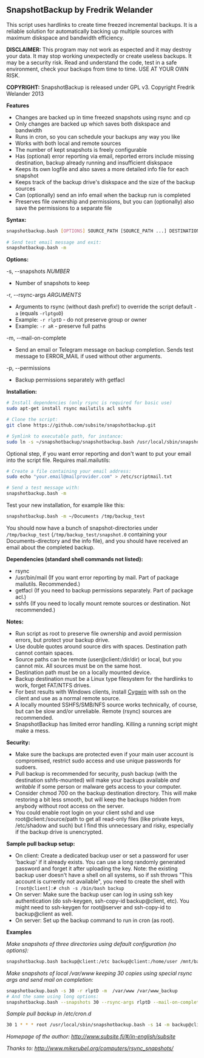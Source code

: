 SnapshotBackup by Fredrik Welander
--------

This script uses hardlinks to create time freezed incremental backups. It is a reliable solution for automatically 
backing up multiple sources with maximum diskspace and bandwidth efficiency. 


**DISCLAIMER:**
This program may not work as espected and it may destroy your data. It may stop working unexpectedly or create useless backups. It may be a security risk.
Read and understand the code, test in a safe environment, check your backups from time to time. USE AT YOUR OWN RISK.

**COPYRIGHT:**
SnapshotBackup is released under GPL v3. Copyright Fredrik Welander 2013


**Features**
- Changes are backed up in time freezed snapshots using rsync and cp
- Only changes are backed up which saves both diskspace and bandwidth
- Runs in cron, so you can schedule your backups any way you like
- Works with both local and remote sources 
- The number of kept snapshots is freely configurable
- Has (optional) error reporting via email, reported errors include missing destination, backup already running and insufficient diskspace
- Keeps its own logfile and also saves a more detailed info file for each snapshot
- Keeps track of the backup drive's diskspace and the size of the backup sources
- Can (optionally) send an info email when the backup run is completed
- Preserves file ownership and permissions, but you can (optionally) also save the permissions to a separate file


**Syntax:**
```sh
snapshotbackup.bash [OPTIONS] SOURCE_PATH [SOURCE_PATH ...] DESTINATION_PATH
    
# Send test email message and exit:
snapshotbackup.bash -m
```     
**Options:**

-s, --snapshots *NUMBER*  
- Number of snapshots to keep 

-r, --rsync-args *ARGUMENTS*  
- Arguments to rsync (without dash prefix!) to override the script default `-a` (equals `-rlptgoD`)
- Example: `-r rlptD` - do not preserve group or owner
- Example: `-r aR` - preserve full paths

-m, --mail-on-complete  
- Send an email or Telegram message on backup completion. Sends test message to ERROR_MAIL if used without other arguments.

-p, --permissions
- Backup permissions separately with getfacl
    
**Installation:**
```sh
# Install dependencies (only rsync is required for basic use)
sudo apt-get install rsync mailutils acl sshfs

# Clone the script:
git clone https://github.com/subsite/snapshotbackup.git

# Symlink to executable path, for instance:
sudo ln -s ~/snapshotbackup/snapshotbackup.bash /usr/local/sbin/snapshotbackup.bash
```   
Optional step, if you want error reporting and don't want to put your email into the script file. Requires mail.mailutils:
```sh
# Create a file containing your email address:
sudo echo "your.email@mailprovider.com" > /etc/scriptmail.txt

# Send a test message with:
snapshotbackup.bash -m
```    
Test your new installation, for example like this:
```sh    
snapshotbackup.bash -m ~/Documents /tmp/backup_test
```
You should now have a bunch of snapshot-directories under `/tmp/backup_test` (`/tmp/backup_test/snapshot.0` containing your Documents-directory and the info file), and you should have received an email about the completed backup.


**Dependencies (standard shell commands not listed):**
- rsync 
- /usr/bin/mail (If you want error reporting by mail. Part of package mailutils. Recommended.)
- getfacl (If you need to backup permissions separately. Part of package acl.)
- sshfs (If you need to locally mount remote sources or destination. Not recommended.)

**Notes:**
- Run script as root to preserve file ownership and avoid permission errors, but protect your backup drive.
- Use double quotes around source dirs with spaces. Destination path cannot contain spaces.
- Source paths can be remote (user@client:/dir/dir) or local, but you cannot mix. All sources must be on the same host.
- Destination path must be on a locally mounted device.
- Backup destination must be a Linux type filesystem for the hardlinks to work, forget FAT/NTFS drives.
- For best results with Windows clients, install [Cygwin](https://www.cygwin.com/) with ssh on the client and use as a normal remote source.
- A locally mounted SSHFS/SMB/NFS source works technically, of course, but can be slow and/or unreliable. Remote (rsync) sources are recommended.
- SnapshotBackup has limited error handling. Killing a running script might make a mess.

**Security:**
- Make sure the backups are protected even if your main user account is compromised, restrict sudo access and use unique passwords for sudoers.
- Pull backup is recommended for security, push backup (with the destination sshfs-mounted) will make your backups available *and writable* if some person or malware gets access to your computer.
- Consider chmod 700 on the backup destination directory. This will make restoring a bit less smooth, but will keep the backups hidden from anybody without root access on the server.
- You could enable root login on your client sshd and use root@client:/source/path to get all read-only files (like private keys, /etc/shadow and such) but I find this unnecessary and risky, especially if the backup drive is unencrypted.

**Sample pull backup setup:**
- On client: Create a dedicated backup user or set a password for user 'backup' if it already exists. You can use a long randomly generated password and forget it after uploading the key. Note: the existing backup user doesn't have a shell on all systems, so if ssh throws "This account is currently not available", you need to create the shell with `[root@client]:# chsh -s /bin/bash backup`
- On server: Make sure the backup user can log in using ssh key authentication (do ssh-keygen, ssh-copy-id backup@client, etc). You might need to ssh-keygen for root@server and ssh-copy-id to backup@client as well.
- On server: Set up the backup command to run in cron (as root).

**Examples**

*Make snapshots of three directories using default configuration (no options):*
```sh
snapshotbackup.bash backup@client:/etc backup@client:/home/user /mnt/backup_drive/mybackup
```
*Make snapshots of local /var/www keeping 30 copies using special rsync args and send mail on completion:*
```sh
snapshotbackup.bash -s 30 -r rlptD -m  /var/www /var/www_backup
# And the same using long options:
snapshotbackup.bash --snapshots 30 --rsync-args rlptD --mail-on-complete  /var/www /var/www_backup
```
*Sample pull backup in /etc/cron.d*
```sh
30 1 * * * root /usr/local/sbin/snapshotbackup.bash -s 14 -m backup@client:/etc backup@client:/home/user /mnt/backup_drive/client/daily
```
*Homepage of the author: http://www.subsite.fi/#/in-english/subsite*

*Thanks to: http://www.mikerubel.org/computers/rsync_snapshots/*
